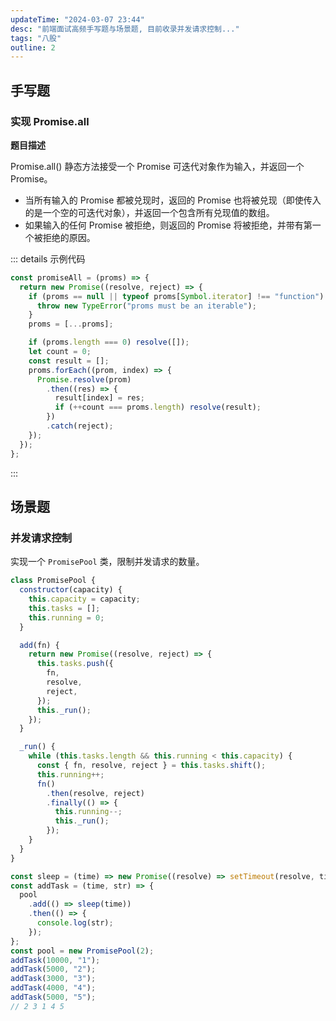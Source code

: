 ```yaml
---
updateTime: "2024-03-07 23:44"
desc: "前端面试高频手写题与场景题, 目前收录并发请求控制..."
tags: "八股"
outline: 2
---
```


## 手写题

### 实现 Promise.all

**题目描述**

Promise.all() 静态方法接受一个 Promise 可迭代对象作为输入，并返回一个 Promise。

- 当所有输入的 Promise 都被兑现时，返回的 Promise 也将被兑现（即使传入的是一个空的可迭代对象），并返回一个包含所有兑现值的数组。
- 如果输入的任何 Promise 被拒绝，则返回的 Promise 将被拒绝，并带有第一个被拒绝的原因。

::: details 示例代码

```js
const promiseAll = (proms) => {
  return new Promise((resolve, reject) => {
    if (proms == null || typeof proms[Symbol.iterator] !== "function") {
      throw new TypeError("proms must be an iterable");
    }
    proms = [...proms];

    if (proms.length === 0) resolve([]);
    let count = 0;
    const result = [];
    proms.forEach((prom, index) => {
      Promise.resolve(prom)
        .then((res) => {
          result[index] = res;
          if (++count === proms.length) resolve(result);
        })
        .catch(reject);
    });
  });
};
```

:::

## 场景题

### 并发请求控制

实现一个 `PromisePool` 类，限制并发请求的数量。

```js
class PromisePool {
  constructor(capacity) {
    this.capacity = capacity;
    this.tasks = [];
    this.running = 0;
  }

  add(fn) {
    return new Promise((resolve, reject) => {
      this.tasks.push({
        fn,
        resolve,
        reject,
      });
      this._run();
    });
  }

  _run() {
    while (this.tasks.length && this.running < this.capacity) {
      const { fn, resolve, reject } = this.tasks.shift();
      this.running++;
      fn()
        .then(resolve, reject)
        .finally(() => {
          this.running--;
          this._run();
        });
    }
  }
}

const sleep = (time) => new Promise((resolve) => setTimeout(resolve, time));
const addTask = (time, str) => {
  pool
    .add(() => sleep(time))
    .then(() => {
      console.log(str);
    });
};
const pool = new PromisePool(2);
addTask(10000, "1");
addTask(5000, "2");
addTask(3000, "3");
addTask(4000, "4");
addTask(5000, "5");
// 2 3 1 4 5
```
